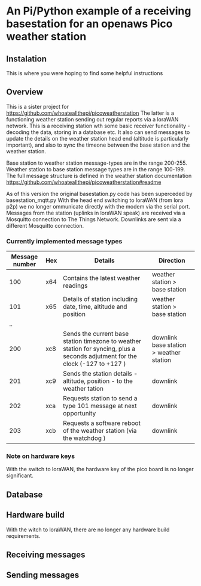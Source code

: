 # An Pi/Python example of a receiving basestation for an openaws Pico weather station
## Instalation 
This is where you were hoping to find some helpful instructions
## Overview
This is a sister project for https://github.com/whoateallthepi/picoweatherstation The latter is a functioning weather station sending out regular reports via a loraWAN network. This is a receiving station wth some basic receiver functionality - decoding the data, storing in a database etc. It also can send messages to update the details on the weather station head end (altitude is particularly important), and also to sync the timeone between the base station and the weather station.

Base station to weather station message-types are in the range 200-255. Weather station to base station message types are in the range 100-199. The full message structure is defined in the weather station documentation https://github.com/whoateallthepi/picoweatherstation#readme 

As of this version the original basestation.py code has been superceded by basestation_mqtt.py With the head end switching to loraWAN (from lora p2p) we no longer ommunicate directly with the modem via the serial port. Messages from the station (uplinks in loraWAN speak) are received via a Mosquitto connection to The Things Network. Downlinks are sent via a different Mosquitto connection. 

### Currently implemented message types

| Message number | Hex | Details | Direction |
| -------------- | --- | ------- | --------- |
| 100            | x64 | Contains the latest weather readings | weather station > base station |
| 101            | x65 | Details of station including date, time, altitude and position | weather station > base station |
| .. |
| 200            | xc8 | Sends the current base station timezone to weather station for syncing, plus a seconds adjutment for the clock (-127 to +127 ) | downlink base station > weather station |
| 201            | xc9 | Sends the station details - altitude, position - to the weather tation |  downlink |
| 202            | xca | Requests station to send a type 101 message at next opportunity | downlink |
| 203            | xcb | Requests a software reboot of the weather station  (via the watchdog ) | downlink |

### Note on hardware keys
With the switch to loraWAN, the hardware key of the pico board is no longer significant. 

## Database  
## Hardware build
With the witch to loraWAN, there are no longer any hardware build requirements.
## Receiving messages
## Sending messages